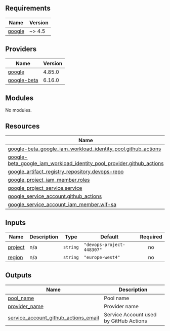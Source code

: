 

<!-- BEGIN_TF_DOCS -->
## Requirements

| Name | Version |
|------|---------|
| <a name="requirement_google"></a> [google](#requirement\_google) | ~> 4.5 |

## Providers

| Name | Version |
|------|---------|
| <a name="provider_google"></a> [google](#provider\_google) | 4.85.0 |
| <a name="provider_google-beta"></a> [google-beta](#provider\_google-beta) | 6.16.0 |

## Modules

No modules.

## Resources

| Name | Type |
|------|------|
| [google-beta_google_iam_workload_identity_pool.github_actions](https://registry.terraform.io/providers/hashicorp/google-beta/latest/docs/resources/google_iam_workload_identity_pool) | resource |
| [google-beta_google_iam_workload_identity_pool_provider.github_actions](https://registry.terraform.io/providers/hashicorp/google-beta/latest/docs/resources/google_iam_workload_identity_pool_provider) | resource |
| [google_artifact_registry_repository.devops-repo](https://registry.terraform.io/providers/hashicorp/google/latest/docs/resources/artifact_registry_repository) | resource |
| [google_project_iam_member.roles](https://registry.terraform.io/providers/hashicorp/google/latest/docs/resources/project_iam_member) | resource |
| [google_project_service.service](https://registry.terraform.io/providers/hashicorp/google/latest/docs/resources/project_service) | resource |
| [google_service_account.github_actions](https://registry.terraform.io/providers/hashicorp/google/latest/docs/resources/service_account) | resource |
| [google_service_account_iam_member.wif-sa](https://registry.terraform.io/providers/hashicorp/google/latest/docs/resources/service_account_iam_member) | resource |

## Inputs

| Name | Description | Type | Default | Required |
|------|-------------|------|---------|:--------:|
| <a name="input_project"></a> [project](#input\_project) | n/a | `string` | `"devops-project-448307"` | no |
| <a name="input_region"></a> [region](#input\_region) | n/a | `string` | `"europe-west4"` | no |

## Outputs

| Name | Description |
|------|-------------|
| <a name="output_pool_name"></a> [pool\_name](#output\_pool\_name) | Pool name |
| <a name="output_provider_name"></a> [provider\_name](#output\_provider\_name) | Provider name |
| <a name="output_service_account_github_actions_email"></a> [service\_account\_github\_actions\_email](#output\_service\_account\_github\_actions\_email) | Service Account used by GitHub Actions |
<!-- END_TF_DOCS -->